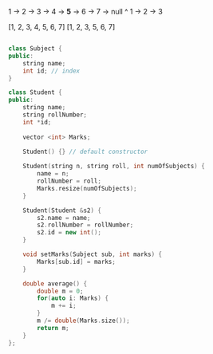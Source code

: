 1 -> 2 -> 3 -> 4 -> **5** -> 6 -> 7 -> null
									^
				1 -> 2 -> 3 
				
[1, 2, 3, 4, 5, 6, 7]
[1, 2, 3, 5, 6, 7]


```cpp

class Subject {
public:
	string name;
	int id; // index
}

class Student {
public:
	string name;
	string rollNumber;
	int *id;
	
	vector <int> Marks;

	Student() {} // default constructor
	
	Student(string n, string roll, int numOfSubjects) {
		name = n;
		rollNumber = roll;
		Marks.resize(numOfSubjects);
	}

	Student(Student &s2) {
		s2.name = name;
		s2.rollNumber = rollNumber;
		s2.id = new int();
	}

	void setMarks(Subject sub, int marks) {
		Marks[sub.id] = marks;
	}

	double average() {
		double m = 0;
		for(auto i: Marks) {
			m += i;
		}
		m /= double(Marks.size());
		return m;
	}
};



```
